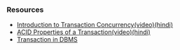 ### Resources
- [Introduction to Transaction Concurrency(video)(hindi)](https://youtu.be/t5hsV9lC1rU)
- [ACID Properties of a Transaction(video)(hindi)](https://youtu.be/-GS0OxFJsYQ)
- [Transaction in DBMS](https://www.tutorialspoint.com/dbms/dbms_transaction.htm)
